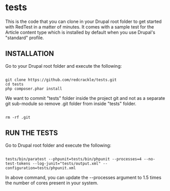 # tests
This is the code that you can clone in your Drupal root folder to get started with RedTest in a matter of minutes. It comes with a sample test for the Article content type which is installed by default when you use Drupal's "standard" profile.

## INSTALLATION

Go to your Drupal root folder and execute the following:

<pre><code>
git clone https://github.com/redcrackle/tests.git
cd tests
php composer.phar install
</code></pre>

We want to commit "tests" folder inside the project git and not as a separate git sub-module so remove .git folder from inside "tests" folder.

<pre><code>
rm -rf .git
</pre></code>

## RUN THE TESTS

Go to Drupal root folder and execute the following:

<pre><code>
tests/bin/paratest --phpunit=tests/bin/phpunit --processes=4 --no-test-tokens --log-junit="tests/output.xml" --configuration=tests/phpunit.xml
</code></pre>

In above command, you can update the --processes argument to 1.5 times the number of cores present in your system.
